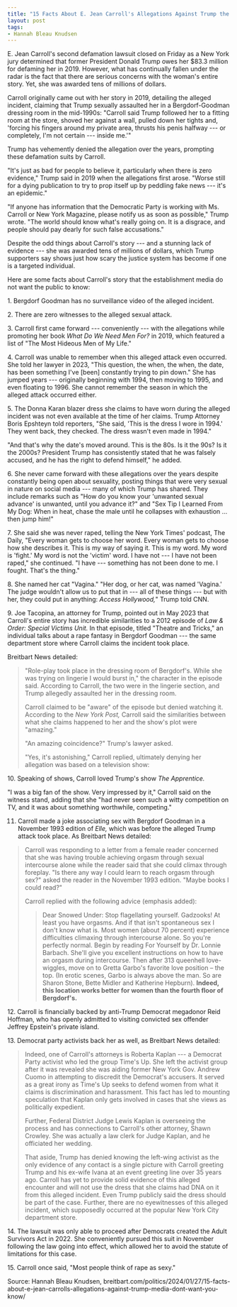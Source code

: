 ```yaml
---
title: "15 Facts About E. Jean Carroll's Allegations Against Trump the Media Don't Want You to Know"
layout: post
tags:
- Hannah Bleau Knudsen
---
```


E. Jean Carroll's second defamation lawsuit closed on Friday as a New York jury determined that former President Donald Trump owes her $83.3 million for defaming her in 2019. However, what has continually fallen under the radar is the fact that there are serious concerns with the woman's entire story. Yet, she was awarded tens of millions of dollars.

Carroll originally came out with her story in 2019, detailing the alleged incident, claiming that Trump sexually assaulted her in a Bergdorf-Goodman dressing room in the mid-1990s: "Carroll said Trump followed her to a fitting room at the store, shoved her against a wall, pulled down her tights and, 'forcing his fingers around my private area, thrusts his penis halfway --- or completely, I'm not certain --- inside me.'"

Trump has vehemently denied the allegation over the years, prompting these defamation suits by Carroll.

"It's just as bad for people to believe it, particularly when there is zero evidence," Trump said in 2019 when the allegations first arose. "Worse still for a dying publication to try to prop itself up by peddling fake news --- it's an epidemic."

"If anyone has information that the Democratic Party is working with Ms. Carroll or New York Magazine, please notify us as soon as possible," Trump wrote. "The world should know what's really going on. It is a disgrace, and people should pay dearly for such false accusations."

Despite the odd things about Carroll's story --- and a stunning lack of evidence --- she was awarded tens of millions of dollars, which Trump supporters say shows just how scary the justice system has become if one is a targeted individual.

Here are some facts about Carroll's story that the establishment media do not want the public to know:

1\.  Bergdorf Goodman has no surveillance video of the alleged incident.

2\.  There are zero witnesses to the alleged sexual attack.

3\.  Carroll first came forward --- conveniently --- with the allegations while promoting her book *What Do We Need Men For?* in 2019, which featured a list of "The Most Hideous Men of My Life."

4\.  Carroll was unable to remember when this alleged attack even occurred. She told her lawyer in 2023, "This question, the when, the when, the date, has been something I've [been] constantly trying to pin down." She has jumped years --- originally beginning with 1994, then moving to 1995, and even floating to 1996. She cannot remember the season in which the alleged attack occurred either.

5\.  The Donna Karan blazer dress she claims to have worn during the alleged incident was not even available at the time of her claims. Trump Attorney Boris Epshteyn told reporters, "She said, 'This is the dress I wore in 1994.' They went back, they checked. The dress wasn't even made in 1994."

"And that's why the date's moved around. This is the 80s. Is it the 90s? Is it the 2000s? President Trump has consistently stated that he was falsely accused, and he has the right to defend himself," he added.

6\.  She never came forward with these allegations over the years despite constantly being open about sexuality, posting things that were very sexual in nature on social media --- many of which Trump has shared. They include remarks such as "How do you know your 'unwanted sexual advance' is unwanted, until you advance it?" and "Sex Tip I Learned From My Dog: When in heat, chase the male until he collapses with exhaustion … then jump him!"

7\.  She said she was never raped, telling the New York Times' podcast, The Daily, "Every woman gets to choose her word. Every woman gets to choose how she describes it. This is my way of saying it. This is my word. My word is 'fight.' My word is not the 'victim' word. I have not --- I have not been raped," she continued. "I have --- something has not been done to me. I fought. That's the thing."

8\.  She named her cat "Vagina." "Her dog, or her cat, was named 'Vagina.' The judge wouldn't allow us to put that in --- all of these things --- but with her, they could put in anything: *Access Hollywood,*" Trump told CNN.

9\.  Joe Tacopina, an attorney for Trump, pointed out in May 2023 that Carroll's entire story has incredible similarities to a 2012 episode of *Law & Order: Special Victims Unit.* In that episode, titled "Theatre and Tricks," an individual talks about a rape fantasy in Bergdorf Goodman --- the same department store where Carroll claims the incident took place.

Breitbart News detailed:

> "Role-play took place in the dressing room of Bergdorf's. While she was trying on lingerie I would burst in," the character in the episode said. According to Carroll, the two were in the lingerie section, and Trump allegedly assaulted her in the dressing room.
>
> Carroll claimed to be "aware" of the episode but denied watching it. According to the *New York Post,* Carroll said the similarities between what she claims happened to her and the show's plot were "amazing."
>
> "An amazing coincidence?" Trump's lawyer asked.
>
> "Yes, it's astonishing," Carroll replied, ultimately denying her allegation was based on a television show:

10\.  Speaking of shows, Carroll loved Trump's show *The Apprentice.*

"I was a big fan of the show. Very impressed by it," Carroll said on the witness stand, adding that she "had never seen such a witty competition on TV, and it was about something worthwhile, competing."

11.  Carroll made a joke associating sex with Bergdorf Goodman in a November 1993 edition of *Elle,* which was before the alleged Trump attack took place. As Breitbart News detailed:

> Carroll was responding to a letter from a female reader concerned that she was having trouble achieving orgasm through sexual intercourse alone while the reader said that she could climax through foreplay. "Is there any way I could learn to reach orgasm through sex?" asked the reader in the November 1993 edition. "Maybe books I could read?"
>
> Carroll replied with the following advice (emphasis added):
>
> > Dear Snowed Under: Stop flagellating yourself. Gadzooks! At least you have orgasms. And if that isn't spontaneous sex I don't know what is. Most women (about 70 percent) experience difficulties climaxing through intercourse alone. So you're perfectly normal. Begin by reading For Yourself by Dr. Lonnie Barbach. She'll give you excellent instructions on how to have an orgasm during intercourse. Then after 313 queenhell love-wiggles, move on to Gretta Garbo's favorite love position – the top. (In erotic scenes, Garbo is always above the man. So are Sharon Stone, Bette Midler and Katherine Hepburn). **Indeed, this location works better for women than the fourth floor of Bergdorf's.**

12\.  Carroll is financially backed by anti-Trump Democrat megadonor Reid Hoffman, who has openly admitted to visiting convicted sex offender Jeffrey Epstein's private island.

13\.  Democrat party activists back her as well, as Breitbart News detailed:

> Indeed, one of Carroll's attorneys is Roberta Kaplan --- a Democrat Party activist who led the group Time's Up. She left the activist group after it was revealed she was aiding former New York Gov. Andrew Cuomo in attempting to discredit the Democrat's accusers. It served as a great irony as Time's Up seeks to defend women from what it claims is discrimination and harassment. This fact has led to mounting speculation that Kaplan only gets involved in cases that she views as politically expedient.
>
> Further, Federal District Judge Lewis Kaplan is overseeing the process and has connections to Carroll's other attorney, Shawn Crowley. She was actually a law clerk for Judge Kaplan, and he officiated her wedding.
>
> That aside, Trump has denied knowing the left-wing activist as the only evidence of any contact is a single picture with Carroll greeting Trump and his ex-wife Ivana at an event greeting line over 35 years ago. Carroll has yet to provide solid evidence of this alleged encounter and will not use the dress that she claims had DNA on it from this alleged incident. Even Trump publicly said the dress should be part of the case. Further, there are no eyewitnesses of this alleged incident, which supposedly occurred at the popular New York City department store.

14\.  The lawsuit was only able to proceed after Democrats created the Adult Survivors Act in 2022. She conveniently pursued this suit in November following the law going into effect, which allowed her to avoid the statute of limitations for this case.

15\.  Carroll once said, "Most people think of rape as sexy."

Source: Hannah Bleau Knudsen, breitbart.com/politics/2024/01/27/15-facts-about-e-jean-carrolls-allegations-against-trump-media-dont-want-you-know/
